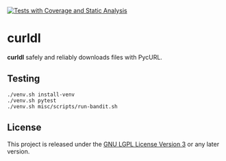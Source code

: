 [![Tests with Coverage and Static Analysis](https://github.com/noexec/curldl/actions/workflows/tests.yml/badge.svg)](https://github.com/noexec/curldl/actions/workflows/tests.yml)

# curldl

__curldl__ safely and reliably downloads files with PycURL.


## Testing
```shell
./venv.sh install-venv
./venv.sh pytest
./venv.sh misc/scripts/run-bandit.sh
```

## License

This project is released under the [GNU LGPL License Version 3](LICENSE.md) or any later version.

